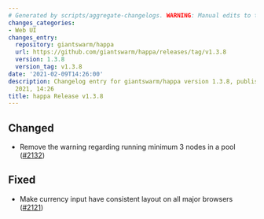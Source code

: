 ```yaml
---
# Generated by scripts/aggregate-changelogs. WARNING: Manual edits to this files will be overwritten.
changes_categories:
- Web UI
changes_entry:
  repository: giantswarm/happa
  url: https://github.com/giantswarm/happa/releases/tag/v1.3.8
  version: 1.3.8
  version_tag: v1.3.8
date: '2021-02-09T14:26:00'
description: Changelog entry for giantswarm/happa version 1.3.8, published on 09 February
  2021, 14:26
title: happa Release v1.3.8
---
```


## Changed

- Remove the warning regarding running minimum 3 nodes in a pool ([#2132](https://github.com/giantswarm/happa/pull/2132))

## Fixed

- Make currency input have consistent layout on all major browsers ([#2121](https://github.com/giantswarm/happa/pull/2121))

